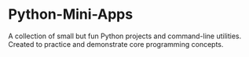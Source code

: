 # Python-Mini-Apps
A collection of small but fun Python projects and command-line utilities. Created to practice and demonstrate core programming concepts.
